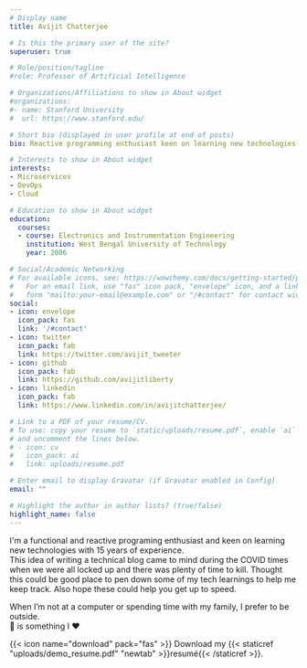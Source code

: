 ```yaml
---
# Display name
title: Avijit Chatterjee

# Is this the primary user of the site?
superuser: true

# Role/position/tagline
#role: Professor of Artificial Intelligence

# Organizations/Affiliations to show in About widget
#organizations:
#- name: Stanford University
#  url: https://www.stanford.edu/

# Short bio (displayed in user profile at end of posts)
bio: Reactive programming enthusiast keen on learning new technologies

# Interests to show in About widget
interests:
- Microservices
- DevOps
- Cloud

# Education to show in About widget
education:
  courses:
  - course: Electronics and Instrumentation Engineering
    institution: West Bengal University of Technology
    year: 2006

# Social/Academic Networking
# For available icons, see: https://wowchemy.com/docs/getting-started/page-builder/#icons
#   For an email link, use "fas" icon pack, "envelope" icon, and a link in the
#   form "mailto:your-email@example.com" or "/#contact" for contact widget.
social:
- icon: envelope
  icon_pack: fas
  link: '/#contact'
- icon: twitter
  icon_pack: fab
  link: https://twitter.com/avijit_tweeter
- icon: github
  icon_pack: fab
  link: https://github.com/avijitliberty
- icon: linkedin
  icon_pack: fab
  link: https://www.linkedin.com/in/avijitchatterjee/

# Link to a PDF of your resume/CV.
# To use: copy your resume to `static/uploads/resume.pdf`, enable `ai` icons in `params.toml`, 
# and uncomment the lines below.
# - icon: cv
#   icon_pack: ai
#   link: uploads/resume.pdf

# Enter email to display Gravatar (if Gravatar enabled in Config)
email: ""

# Highlight the author in author lists? (true/false)
highlight_name: false
---
```


I'm a functional and reactive programing enthusiast and keen on learning new technologies with 15 years of experience.<br>
This idea of writing a technical blog came to mind during the COVID times when we were all locked up and there was plenty of time to kill.
Thought this could be good place to pen down some of my tech learnings to help me keep track. Also hope these could help you get up to speed.

When I’m not at a computer or spending time with my family, I prefer to be outside. <br>
:bicyclist: is something I :heart:

{{< icon name="download" pack="fas" >}} Download my {{< staticref "uploads/demo_resume.pdf" "newtab" >}}resumé{{< /staticref >}}.
